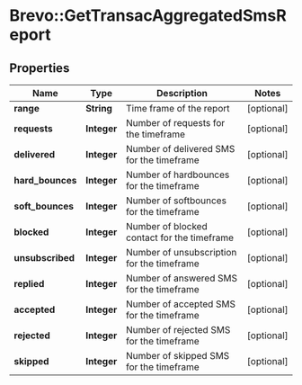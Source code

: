 # Brevo::GetTransacAggregatedSmsReport

## Properties
Name | Type | Description | Notes
------------ | ------------- | ------------- | -------------
**range** | **String** | Time frame of the report | [optional] 
**requests** | **Integer** | Number of requests for the timeframe | [optional] 
**delivered** | **Integer** | Number of delivered SMS for the timeframe | [optional] 
**hard_bounces** | **Integer** | Number of hardbounces for the timeframe | [optional] 
**soft_bounces** | **Integer** | Number of softbounces for the timeframe | [optional] 
**blocked** | **Integer** | Number of blocked contact for the timeframe | [optional] 
**unsubscribed** | **Integer** | Number of unsubscription for the timeframe | [optional] 
**replied** | **Integer** | Number of answered SMS for the timeframe | [optional] 
**accepted** | **Integer** | Number of accepted SMS for the timeframe | [optional] 
**rejected** | **Integer** | Number of rejected SMS for the timeframe | [optional] 
**skipped** | **Integer** | Number of skipped SMS for the timeframe | [optional] 


